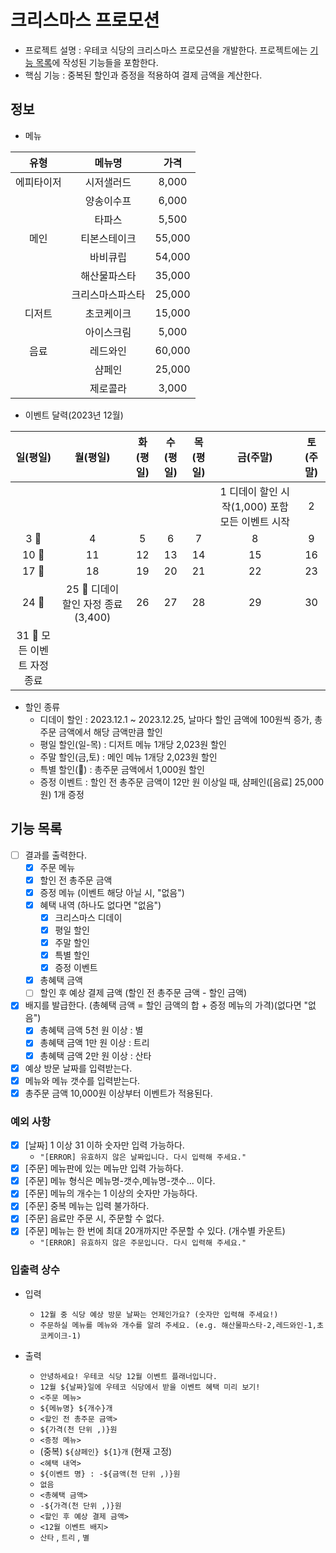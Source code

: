 # 크리스마스 프로모션

- 프로젝트 설명 : 우테코 식당의 크리스마스 프로모션을 개발한다. 프로젝트에는 [기능 목록](#기능-목록)에 작성된 기능들을 포함한다.
- 핵심 기능 : 중복된 할인과 증정을 적용하여 결제 금액을 계산한다.

## 정보

- 메뉴

|    유형    |      메뉴명      |  가격  |
| :--------: | :--------------: | :----: |
| 에피타이저 |    시저샐러드    | 8,000  |
|            |    양송이수프    | 6,000  |
|            |      타파스      | 5,500  |
|    메인    |   티본스테이크   | 55,000 |
|            |     바비큐립     | 54,000 |
|            |   해산물파스타   | 35,000 |
|            | 크리스마스파스타 | 25,000 |
|   디저트   |    초코케이크    | 15,000 |
|            |    아이스크림    | 5,000  |
|    음료    |     레드와인     | 60,000 |
|            |      샴페인      | 25,000 |
|            |     제로콜라     | 3,000  |

- 이벤트 달력(2023년 12월)

| 일(평일) | 월(평일) | 화(평일) | 수(평일) | 목(평일) | 금(주말) | 토(주말) |
| :-: | :-: | :-: | :-: | :-: | :-: | :-: |
|  |  |  |  |  | 1 디데이 할인 시작(1,000) 포함 모든 이벤트 시작 | 2 |
| 3 🌟 | 4 | 5 | 6 | 7 | 8 | 9 |
| 10 🌟 | 11 | 12 | 13 | 14 | 15 | 16 |
| 17 🌟 | 18 | 19 | 20 | 21 | 22 | 23 |
| 24 🌟 | 25 🌟 디데이 할인 자정 종료(3,400) | 26 | 27 | 28 | 29 | 30 |
| 31 🌟 모든 이벤트 자정 종료 |  |  |  |  |  |  |

- 할인 종류
  - 디데이 할인 : 2023.12.1 ~ 2023.12.25, 날마다 할인 금액에 100원씩 증가, 총주문 금액에서 해당 금액만큼 할인
  - 평일 할인(일-목) : 디저트 메뉴 1개당 2,023원 할인
  - 주말 할인(금,토) : 메인 메뉴 1개당 2,023원 할인
  - 특별 할인(🌟) : 총주문 금액에서 1,000원 할인
  - 증정 이벤트 : 할인 전 총주문 금액이 12만 원 이상일 때, 샴페인([음료] 25,000원) 1개 증정

## 기능 목록

- [ ] 결과를 출력한다.
  - [x] 주문 메뉴
  - [x] 할인 전 총주문 금액
  - [x] 증정 메뉴 (이벤트 해당 아닐 시, "없음")
  - [x] 혜택 내역 (하나도 없다면 "없음")
    - [x] 크리스마스 디데이
    - [x] 평일 할인
    - [x] 주말 할인
    - [x] 특별 할인
    - [x] 증정 이벤트
  - [x] 총혜택 금액
  - [ ] 할인 후 예상 결제 금액 (할인 전 총주문 금액 - 할인 금액)
- [x] 배지를 발급한다. (총혜택 금액 = 할인 금액의 합 + 증정 메뉴의 가격)(없다면 "없음")
  - [x] 총혜택 금액 5천 원 이상 : 별
  - [x] 총혜택 금액 1만 원 이상 : 트리
  - [x] 총혜택 금액 2만 원 이상 : 산타
- [x] 예상 방문 날짜를 입력받는다.
- [x] 메뉴와 메뉴 갯수를 입력받는다.
- [x] 총주문 금액 10,000원 이상부터 이벤트가 적용된다.

### 예외 사항

- [x] [날짜] 1 이상 31 이하 숫자만 입력 가능하다.
  - `"[ERROR] 유효하지 않은 날짜입니다. 다시 입력해 주세요."`
- [x] [주문] 메뉴판에 있는 메뉴만 입력 가능하다.
- [x] [주문] 메뉴 형식은 메뉴명-갯수,메뉴명-갯수... 이다.
- [x] [주문] 메뉴의 개수는 1 이상의 숫자만 가능하다.
- [x] [주문] 중복 메뉴는 입력 불가하다.
- [x] [주문] 음료만 주문 시, 주문할 수 없다.
- [x] [주문] 메뉴는 한 번에 최대 20개까지만 주문할 수 있다. (개수별 카운트)
  - `"[ERROR] 유효하지 않은 주문입니다. 다시 입력해 주세요."`

### 입출력 상수

- 입력
  - `12월 중 식당 예상 방문 날짜는 언제인가요? (숫자만 입력해 주세요!)`
  - `주문하실 메뉴를 메뉴와 개수를 알려 주세요. (e.g. 해산물파스타-2,레드와인-1,초코케이크-1)`
- 출력

  - `안녕하세요! 우테코 식당 12월 이벤트 플래너입니다.`
  - `12월 ${날짜}일에 우테코 식당에서 받을 이벤트 혜택 미리 보기!`
  - `<주문 메뉴>`
  - `${메뉴명} ${개수}개`
  - `<할인 전 총주문 금액>`
  - `${가격(천 단위 ,)}원`
  - `<증정 메뉴>`
  - (중복) `${샴페인} ${1}개` (현재 고정)
  - `<혜택 내역>`
  - `${이벤트 명} : -${금액(천 단위 ,)}원`
  - `없음`
  - `<총혜택 금액>`
  - `-${가격(천 단위 ,)}원`
  - `<할인 후 예상 결제 금액>`
  - `<12월 이벤트 배지>`
  - `산타` , `트리` , `별`
